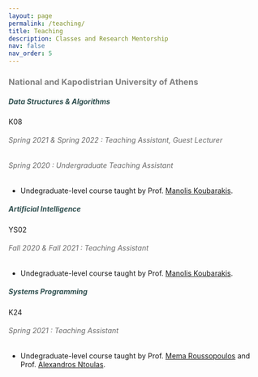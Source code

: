 ```yaml
---
layout: page
permalink: /teaching/
title: Teaching
description: Classes and Research Mentorship
nav: false
nav_order: 5
---
```


<h3 class="mt-4" style="color:gray">National and Kapodistrian University of Athens</h3>
<div class="card mt-3">
  <div class="p-3">
    <div class="row">
      <div class="col-sm-10">
        <h5 class="font-weight-bold" style="color:darkslategrey">Data Structures & Algorithms</h5>
      </div>
      <div class="col-sm-2 text-left text-sm-right">
        <span class="badge font-weight-bold danger-color-dark text-uppercase align-middle">
            K08
        </span>
      </div>
    </div>
    <h6 class="mt-2 mt-sm-0" style="color:dimgray">Spring 2021 & Spring 2022 : <i>Teaching Assistant, Guest Lecturer</i></h6>
    <h6 class="mt-2 mt-sm-0" style="color:dimgray">Spring 2020 : <i> Undergraduate Teaching Assistant </i></h6>
    <ul class="card-text font-weight-light list-group list-group-flush">
      <li class="list-group-item">Undegraduate-level course taught by Prof. <a href="https://cgi.di.uoa.gr/~koubarak/">Manolis Koubarakis</a>.</li>
    </ul>
  </div>
</div>
<div class="card mt-3">
  <div class="p-3">
    <div class="row">
      <div class="col-sm-10">
        <h5 class="font-weight-bold" style="color:darkslategrey">Artificial Intelligence</h5>
      </div>
      <div class="col-sm-2 text-left text-sm-right">
        <span class="badge font-weight-bold danger-color-dark text-uppercase align-middle">
            YS02
        </span>
      </div>
    </div>
    <h6 class="mt-2 mt-sm-0" style="color:dimgray">Fall 2020 & Fall 2021 : <i>Teaching Assistant</i></h6>
    <ul class="card-text font-weight-light list-group list-group-flush">
      <li class="list-group-item">Undegraduate-level course taught by Prof. <a href="https://cgi.di.uoa.gr/~koubarak/">Manolis Koubarakis</a>.</li>
    </ul>
  </div>
</div>
<div class="card mt-3">
  <div class="p-3">
    <div class="row">
      <div class="col-sm-10">
        <h5 class="font-weight-bold" style="color:darkslategrey">Systems Programming</h5>
      </div>
      <div class="col-sm-2 text-left text-sm-right">
        <span class="badge font-weight-bold danger-color-dark text-uppercase align-middle">
            K24
        </span>
      </div>
    </div>
    <h6 class="mt-2 mt-sm-0" style="color:dimgray">Spring 2021 : <i>Teaching Assistant</i></h6>
    <ul class="card-text font-weight-light list-group list-group-flush">
      <li class="list-group-item">Undegraduate-level course taught by Prof. <a href="https://cgi.di.uoa.gr/~mema/">Mema Roussopoulos</a> and Prof. <a href="https://cgi.di.uoa.gr/~antoulas/">Alexandros Ntoulas</a>.</li>
    </ul>
  </div>
</div>